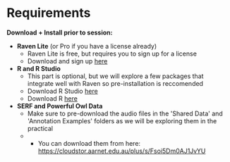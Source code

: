 ﻿
# Requirements

**Download + Install prior to session:** 
 - **Raven Lite** (or Pro if you have a license already)
	 - Raven Lite is free, but requires you to sign up for a license
	 - Download and sign up [here](https://ravensoundsoftware.com/raven-lite-downloads/)
 - **R and R Studio**
   - This part is optional, but we will explore a few packages that integrate well with Raven so pre-installation is reccomended
   - Download R Studio [here](https://www.rstudio.com/products/rstudio/download/)
   - Download R [here](https://cran.r-project.org/bin/windows/base/)
 - **SERF and Powerful Owl Data**
    -  Make sure to pre-download the audio files in the 'Shared Data' and 'Annotation Examples' folders as we will be exploring them in the practical
    -    - You can download them from here: <https://cloudstor.aarnet.edu.au/plus/s/Fsoi5Dm0AJ1JvYU>


